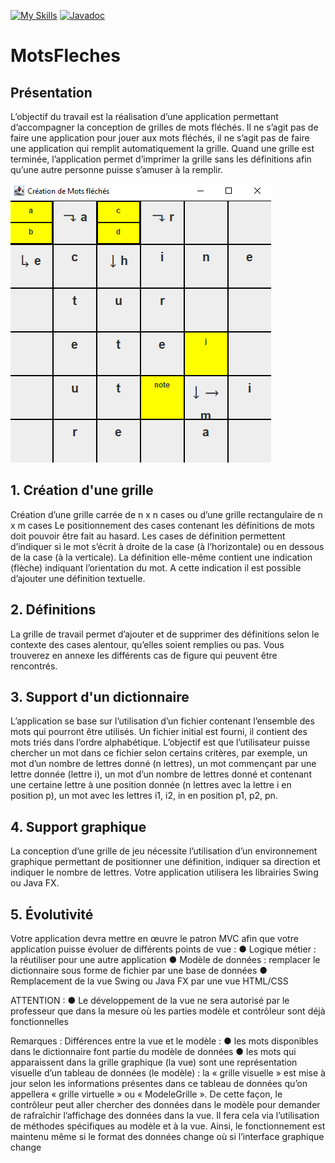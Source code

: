 [![My Skills](https://skills.thijs.gg/icons?i=java)](https://skills.thijs.gg)
[![Javadoc](http://www.javadoc.io/badge2/foundation.icon/icon-sdk/javadoc.svg)](http://www.javadoc.io/doc/foundation.icon/icon-sdk)

# MotsFleches

## Présentation

L’objectif du travail est la réalisation d’une application permettant d’accompagner la conception de
grilles de mots fléchés. Il ne s’agit pas de faire une application pour jouer aux mots fléchés, il ne s’agit
pas de faire une application qui remplit automatiquement la grille.
Quand une grille est terminée, l’application permet d’imprimer la grille sans les définitions afin qu’une
autre personne puisse s’amuser à la remplir.

![MotsFleches](/img/motfleches.png)

## 1. Création d'une grille 

Création d’une grille carrée de n x n cases ou d’une grille rectangulaire de n x m cases
Le positionnement des cases contenant les définitions de mots doit pouvoir être fait au hasard. Les
cases de définition permettent d’indiquer si le mot s’écrit à droite de la case (à l’horizontale) ou en
dessous de la case (à la verticale). La définition elle-même contient une indication (flèche) indiquant
l’orientation du mot. A cette indication il est possible d’ajouter une définition textuelle.

## 2. Définitions

La grille de travail permet d’ajouter et de supprimer des définitions selon le contexte des cases alentour,
qu’elles soient remplies ou pas. Vous trouverez en annexe les différents cas de figure qui peuvent être
rencontrés.

## 3. Support d'un dictionnaire

L’application se base sur l’utilisation d’un fichier contenant l’ensemble des mots qui pourront être
utilisés. Un fichier initial est fourni, il contient des mots triés dans l’ordre alphabétique. L’objectif est
que l’utilisateur puisse chercher un mot dans ce fichier selon certains critères, par exemple, un mot d’un
nombre de lettres donné (n lettres), un mot commençant par une lettre donnée (lettre i), un mot d’un
nombre de lettres donné et contenant une certaine lettre à une position donnée (n lettres avec la lettre
i en position p), un mot avec les lettres i1, i2, in en position p1, p2, pn.

## 4. Support graphique

La conception d’une grille de jeu nécessite l’utilisation d’un environnement graphique permettant de
positionner une définition, indiquer sa direction et indiquer le nombre de lettres.
Votre application utilisera les librairies Swing ou Java FX.

## 5. Évolutivité

Votre application devra mettre en œuvre le patron MVC afin que votre application puisse évoluer de
différents points de vue :
    ● Logique métier : la réutiliser pour une autre application
    ● Modèle de données : remplacer le dictionnaire sous forme de fichier par une base de données
    ● Remplacement de la vue Swing ou Java FX par une vue HTML/CSS

ATTENTION :
    ● Le développement de la vue ne sera autorisé par le professeur que dans la mesure où les parties
    modèle et contrôleur sont déjà fonctionnelles
    
Remarques : Différences entre la vue et le modèle :
    ● les mots disponibles dans le dictionnaire font partie du modèle de données
    ● les mots qui apparaissent dans la grille graphique (la vue) sont une représentation visuelle d’un
    tableau de données (le modèle) : la « grille visuelle » est mise à jour selon les informations
    présentes dans ce tableau de données qu’on appellera « grille virtuelle » ou « ModeleGrille ». De
    cette façon, le contrôleur peut aller chercher des données dans le modèle pour demander de
    rafraîchir l’affichage des données dans la vue. Il fera cela via l’utilisation de méthodes spécifiques
    au modèle et à la vue. Ainsi, le fonctionnement est maintenu même si le format des données
    change où si l’interface graphique change